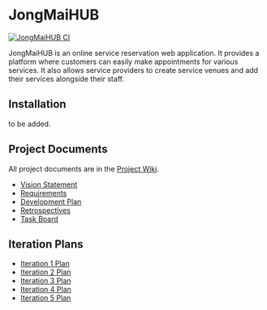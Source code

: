 # JongMaiHUB
[![JongMaiHUB CI](https://github.com/J-Jullaphong/JongMaiHUB/actions/workflows/jongmaihub-ci.yml/badge.svg)](https://github.com/J-Jullaphong/JongMaiHUB/actions/workflows/jongmaihub-ci.yml)

JongMaiHUB is an online service reservation web application. It provides a platform where customers can easily make appointments for various services. It also allows service providers to create service venues and add their services alongside their staff. 

## Installation

to be added.

## Project Documents

All project documents are in the [Project Wiki](../../wiki/Home).

- [Vision Statement](../../wiki/Vision%20Statement)
- [Requirements](../../wiki/Requirements)
- [Development Plan](../../wiki/Development%20Plan)
- [Retrospectives](../../wiki/Retrospectives)
- [Task Board](https://github.com/users/J-Jullaphong/projects/3)

## Iteration Plans

- [Iteration 1 Plan](../../wiki/Iteration%201%20Plan)
- [Iteration 2 Plan](../../wiki/Iteration%202%20Plan)
- [Iteration 3 Plan](../../wiki/Iteration%203%20Plan)
- [Iteration 4 Plan](../../wiki/Iteration%204%20Plan)
- [Iteration 5 Plan](../../wiki/Iteration%205%20Plan)
